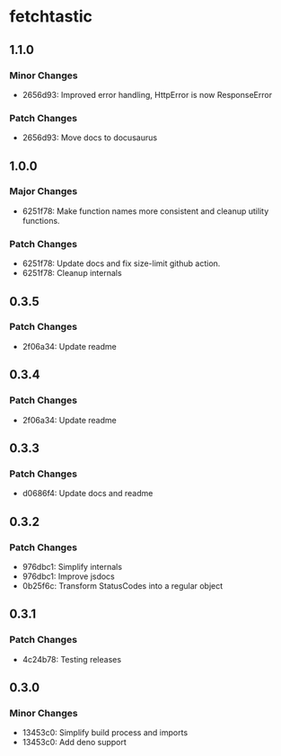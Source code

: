 # fetchtastic

## 1.1.0

### Minor Changes

- 2656d93: Improved error handling, HttpError is now ResponseError

### Patch Changes

- 2656d93: Move docs to docusaurus

## 1.0.0

### Major Changes

- 6251f78: Make function names more consistent and cleanup utility functions.

### Patch Changes

- 6251f78: Update docs and fix size-limit github action.
- 6251f78: Cleanup internals

## 0.3.5

### Patch Changes

- 2f06a34: Update readme

## 0.3.4

### Patch Changes

- 2f06a34: Update readme

## 0.3.3

### Patch Changes

- d0686f4: Update docs and readme

## 0.3.2

### Patch Changes

- 976dbc1: Simplify internals
- 976dbc1: Improve jsdocs
- 0b25f6c: Transform StatusCodes into a regular object

## 0.3.1

### Patch Changes

- 4c24b78: Testing releases

## 0.3.0

### Minor Changes

- 13453c0: Simplify build process and imports
- 13453c0: Add deno support
